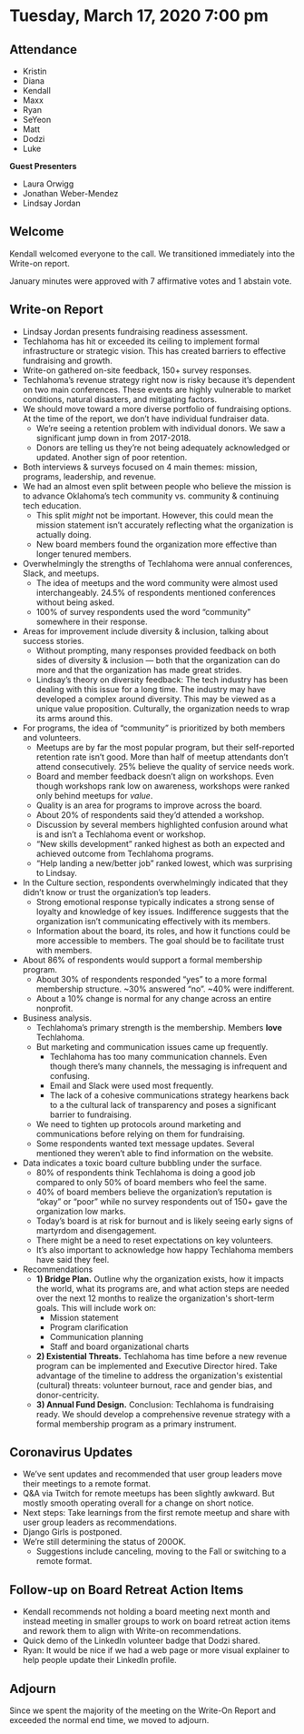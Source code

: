 # Tuesday, March 17, 2020 7:00 pm

## Attendance

- Kristin
- Diana
- Kendall
- Maxx
- Ryan
- SeYeon
- Matt
- Dodzi
- Luke

**Guest Presenters**
- Laura Orwigg
- Jonathan Weber-Mendez
- Lindsay Jordan

## Welcome
Kendall welcomed everyone to the call. We transitioned immediately into the Write-on report.

January minutes were approved with 7  affirmative votes and 1 abstain vote.

## Write-on Report
* Lindsay Jordan presents fundraising readiness assessment. 
* Techlahoma has hit or exceeded its ceiling to implement formal infrastructure or strategic vision. This has created barriers to effective fundraising and growth.
* Write-on gathered on-site feedback, 150+ survey responses.
* Techlahoma’s revenue strategy right now is risky because it’s dependent on two main conferences. These events are highly vulnerable to market conditions, natural disasters, and mitigating factors.
* We should move toward a more diverse portfolio of fundraising options. At the time of the report, we don’t have individual fundraiser data. 
	* We’re seeing a retention problem with individual donors. We saw a significant jump down in from 2017-2018.
	* Donors are telling us they’re not being adequately acknowledged or updated. Another sign of poor retention.
* Both interviews & surveys focused on 4 main themes: mission, programs, leadership, and revenue.
* We had an almost even split between people who believe the mission is to advance Oklahoma’s tech community vs. community & continuing tech education.
	* This split _might_ not be important. However, this could mean the mission statement isn’t accurately reflecting what the organization is actually doing.
	* New board members found the organization more effective than longer tenured members.
* Overwhelmingly the strengths of Techlahoma were annual conferences, Slack, and meetups.
	* The idea of meetups and the word community were almost used interchangeably. 24.5% of respondents mentioned conferences without being asked. 
	* 100% of survey respondents used the word “community” somewhere in their response.
* Areas for improvement include diversity & inclusion, talking about success stories.
	* Without prompting, many responses provided feedback on both sides of diversity & inclusion — both that the organization can do more and that the organization has made great strides.
	* Lindsay’s theory on diversity feedback: The tech industry has been dealing with this issue for a long time. The industry may have developed a complex around diversity. This may be viewed as a unique value proposition. Culturally, the organization needs to wrap its arms around this.
* For programs, the idea of “community” is prioritized by both members and volunteers.
	* Meetups are by far the most popular program, but their self-reported retention rate isn’t good. More than half of meetup attendants don’t attend consecutively. 25% believe the quality of service needs work.
	* Board and member feedback doesn’t align on workshops. Even though workshops rank low on awareness, workshops were ranked only behind meetups for _value_. 
	* Quality is an area for programs to improve across the board. 
	* About 20% of respondents said they’d attended a workshop.
	* Discussion by several members highlighted confusion around what is and isn’t a Techlahoma event or workshop.
	* “New skills development” ranked highest as both an expected and achieved outcome from Techlahoma programs.
	* “Help landing a new/better job” ranked lowest, which was surprising to Lindsay. 
* In the Culture section, respondents overwhelmingly indicated that they didn’t know or trust the organization’s top leaders. 
	* Strong emotional response typically indicates a strong sense of loyalty and knowledge of key issues. Indifference suggests that the organization isn’t communicating effectively with its members.
	* Information about the board, its roles, and how it functions could be more accessible to members. The goal should be to facilitate trust with members.
* About 86% of respondents would support a formal membership program.
	* About 30% of respondents responded “yes” to a more formal membership structure. ~30% answered “no”. ~40% were indifferent.
	* About a 10% change is normal for any change across an entire nonprofit.
* Business analysis.
	* Techlahoma’s primary strength is the membership. Members **love** Techlahoma.
	* But marketing and communication issues came up frequently.
		* Techlahoma has too many communication channels. Even though there’s many channels, the messaging is infrequent and confusing. 
		* Email and Slack were used most frequently. 
		* The lack of a cohesive communications strategy hearkens back to a the cultural lack of transparency and poses a significant barrier to fundraising. 
	* We need to tighten up protocols around marketing and communications before relying on them for fundraising.
	* Some respondents wanted text message updates. Several mentioned they weren’t able to find information on the website.
* Data indicates a toxic board culture bubbling under the surface. 
	* 80% of respondents think Techlahoma is doing a good job compared to only 50% of board members who feel the same. 
	* 40% of board members believe the organization’s reputation is “okay” or “poor” while no survey respondents out of 150+ gave the organization low marks.
	* Today’s board is at risk for burnout and is likely seeing early signs of martyrdom and disengagement.
	* There might be a need to reset expectations on key volunteers.
	* It’s also important to acknowledge how happy Techlahoma members have said they feel.
* Recommendations
	* **1) Bridge Plan.** Outline why the organization exists, how it impacts the world, what its programs are, and what action steps are needed over the next 12 months to realize the organization's short-term goals. This will include work on:
		* Mission statement
		* Program clarification 
		* Communication planning
		* Staff and board organizational charts
	* **2) Existential Threats.** Techlahoma has time before a new revenue program can be implemented and Executive Director hired. Take advantage of the timeline to address the organization's existential (cultural) threats: volunteer burnout, race and gender bias, and donor-centricity.
	* **3) Annual Fund Design.** Conclusion: Techlahoma is fundraising ready. We should develop a comprehensive revenue strategy with a formal membership program as a primary instrument.

## Coronavirus Updates
* We’ve sent updates and recommended that user group leaders move their meetings to a remote format.
* Q&A via Twitch for remote meetups has been slightly awkward. But mostly smooth operating overall for a change on short notice.
* Next steps: Take learnings from the first remote meetup and share with user group leaders as recommendations.
* Django Girls is postponed.
* We’re still determining the status of 200OK. 
	* Suggestions include canceling, moving to the Fall or switching to a remote format.

## Follow-up on Board Retreat Action Items
* Kendall recommends not holding a board meeting next month and instead meeting in smaller groups to work on board retreat action items and rework them to align with Write-on recommendations.
* Quick demo of the LinkedIn volunteer badge that Dodzi shared.
* Ryan: It would be nice if we had a web page or more visual explainer to help people update their LinkedIn profile.

## Adjourn
Since we spent the majority of the meeting on the Write-On Report and exceeded the normal end time, we moved to adjourn.